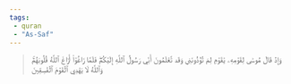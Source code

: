 ```yaml
---
tags: 
 - quran 
 - "As-Saf"
---
```


> وَإِذۡ قَالَ مُوسَىٰ لِقَوۡمِهِۦ يَٰقَوۡمِ لِمَ تُؤۡذُونَنِي وَقَد تَّعۡلَمُونَ أَنِّي رَسُولُ ٱللَّهِ إِلَيۡكُمۡۖ فَلَمَّا زَاغُوٓاْ أَزَاغَ ٱللَّهُ قُلُوبَهُمۡۚ وَٱللَّهُ لَا يَهۡدِي ٱلۡقَوۡمَ ٱلۡفَٰسِقِينَ
